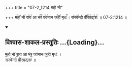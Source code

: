 +++
title = "07-2_1214 महो नो"

+++
म꣣हो꣡ नो꣢ रा꣣य꣡ आ भ꣢꣯र꣣ प꣡व꣢मान ज꣣ही꣡ मृधः꣢꣯। रा꣡स्वे꣢न्दो वी꣣र꣢व꣣द्य꣡शः꣢ ॥ 07-2:1214 ॥

<div class="js_include" newlevelforh1="2" title="विश्वास-शाकल-प्रस्तुतिः" unfilled url="/vedAH_Rk/shAkalam/saMhitA/vishvAsa-prastutiH/09/061/26_maho_no.md">
<details open><summary><h2>विश्वास-शाकल-प्रस्तुतिः ...{Loading}...</h2></summary>


म॒हो नो॑ रा॒य आ भ॑र॒ पव॑मान ज॒ही मृधः॑ ।  
रास्वे॑न्दो वी॒रव॒द्यशः॑ ॥

</details>
</div>